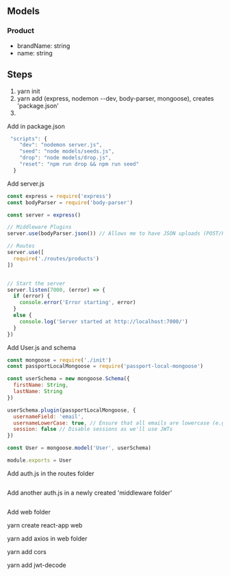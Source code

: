 ## Models

### Product
- brandName: string
- name: string

## Steps
1. yarn init
2. yarn add (express, nodemon --dev, body-parser, mongoose), creates 'package.json'
3. 

Add in package.json
```javascript
 "scripts": {
    "dev": "nodemon server.js",
    "seed": "node models/seeds.js",
    "drop": "node models/drop.js",
    "reset": "npm run drop && npm run seed"
  }
```

Add server.js
```javascript
const express = require('express')
const bodyParser = require('body-parser')

const server = express()

// Middleware Plugins
server.use(bodyParser.json()) // Allows me to have JSON uploads (POST/PUT/PATCH)

// Routes
server.use([
  require('./routes/products')
])


// Start the server
server.listen(7000, (error) => {
  if (error) {
    console.error('Error starting', error)
  }
  else {
    console.log('Server started at http://localhost:7000/')
  }
})

```

Add User.js and schema
```javascript
const mongoose = require('./init')
const passportLocalMongoose = require('passport-local-mongoose')

const userSchema = new mongoose.Schema({
  firstName: String,
  lastName: String
})

userSchema.plugin(passportLocalMongoose, {
  usernameField: 'email',
  usernameLowerCase: true, // Ensure that all emails are lowercase (e.g. BOB@gmail.com = bob@gmail.com)
  session: false // Disable sessions as we'll use JWTs
})

const User = mongoose.model('User', userSchema)

module.exports = User
```

Add auth.js in the routes folder
```javascript
```

Add another auth.js in a newly created 'middleware folder'
```javascript
```

Add web folder

yarn create react-app web

yarn add axios in web folder

yarn add cors

yarn add jwt-decode